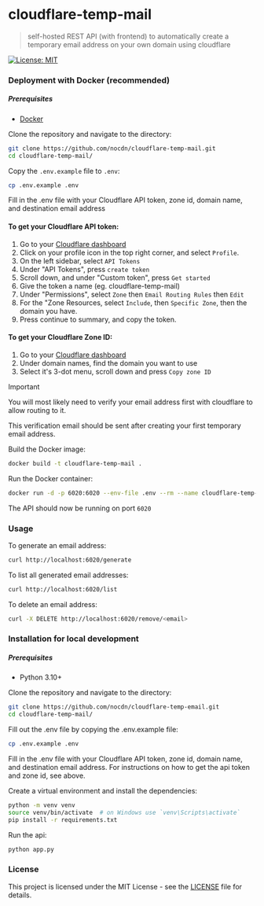 # cloudflare-temp-mail

> self-hosted REST API (with frontend) to automatically create a temporary email address on your own domain using cloudflare

[![License: MIT](https://img.shields.io/badge/License-MIT-yellow.svg)](https://opensource.org/licenses/MIT)

### Deployment with Docker (recommended)

##### Prerequisites

- [Docker](https://www.docker.com/)

Clone the repository and navigate to the directory:

```bash
git clone https://github.com/nocdn/cloudflare-temp-mail.git
cd cloudflare-temp-mail/
```

Copy the `.env.example` file to `.env`:

```bash
cp .env.example .env
```

Fill in the .env file with your Cloudflare API token, zone id, domain name, and destination email address

#### To get your Cloudflare API token:

1. Go to your [Cloudflare dashboard](https://dash.cloudflare.com)
2. Click on your profile icon in the top right corner, and select `Profile`.
3. On the left sidebar, select `API Tokens`
4. Under "API Tokens", press `create token`
5. Scroll down, and under "Custom token", press `Get started`
6. Give the token a name (eg. cloudflare-temp-mail)
7. Under "Permissions", select `Zone` then `Email Routing Rules` then `Edit`
8. For the "Zone Resources, select `Include`, then `Specific Zone`, then the domain you have.
9. Press continue to summary, and copy the token.

#### To get your Cloudflare Zone ID:

1. Go to your [Cloudflare dashboard](https://dash.cloudflare.com)
2. Under domain names, find the domain you want to use
3. Select it's 3-dot menu, scroll down and press `Copy zone ID`

> [!important]
> You will most likely need to verify your email address first with cloudflare to allow routing to it.
>
> This verification email should be sent after creating your first temporary email address.

Build the Docker image:

```bash
docker build -t cloudflare-temp-mail .
```

Run the Docker container:

```bash
docker run -d -p 6020:6020 --env-file .env --rm --name cloudflare-temp-email cloudflare-temp-mail
```

The API should now be running on port `6020`

### Usage

To generate an email address:

```bash
curl http://localhost:6020/generate
```

To list all generated email addresses:

```bash
curl http://localhost:6020/list
```

To delete an email address:

```bash
curl -X DELETE http://localhost:6020/remove/<email>
```

### Installation for local development

##### Prerequisites

- Python 3.10+

Clone the repository and navigate to the directory:

```bash
git clone https://github.com/nocdn/cloudflare-temp-email.git
cd cloudflare-temp-mail/
```

Fill out the .env file by copying the .env.example file:

```bash
cp .env.example .env
```

Fill in the .env file with your Cloudflare API token, zone id, domain name, and destination email address. For instructions on how to get the api token and zone id, see above.

Create a virtual environment and install the dependencies:

```bash
python -m venv venv
source venv/bin/activate  # on Windows use `venv\Scripts\activate`
pip install -r requirements.txt
```

Run the api:

```bash
python app.py
```

### License

This project is licensed under the MIT License - see the [LICENSE](LICENSE) file for details.
